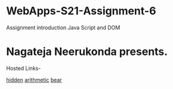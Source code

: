 # WebApps-S21-Assignment-6
Assignment introduction Java Script and DOM
<h1>Nagateja Neerukonda presents.</h2>
Hosted Links-

[hidden](https://44-563-web-apps-s21.github.io/webapps-s21-assignment-6-Nagateja-Neerukonda/hidden.html)
[arithmetic](https://44-563-web-apps-s21.github.io/webapps-s21-assignment-6-Nagateja-Neerukonda/arithmetic.html)
[bear](https://44-563-web-apps-s21.github.io/webapps-s21-assignment-6-Nagateja-Neerukonda/bear.html)
